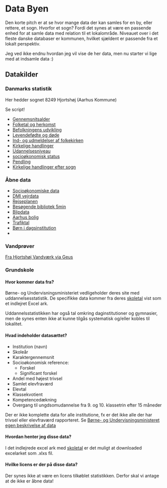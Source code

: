 # Data Byen
Den korte pitch er at se hvor mange data der kan samles for en by, eller rettere, et sogn. Hvorfor et sogn? Fordi det synes at være en passende enhed for at samle data med relation til et lokalområde. Niveauet over i det fleste danske databaser er kommunen, hvilket sjældent er passende fra et lokalt perspektiv.

Jeg ved ikke endnu hvordan jeg vil vise de her data, men nu starter vi lige med at indsamle data :)

## Datakilder

### Danmarks statistik

Her hedder sognet 8249 Hjortshøj (Aarhus Kommune)

Se script!

- [Gennemsnitsalder](https://www.statistikbanken.dk/KMGALDER)
- [Folketal og herkomst](https://www.statistikbanken.dk/KM1)
- [Befolkningens udvikling](https://www.statistikbanken.dk/KMSTA003)
- [Levendefødte og døde](https://www.statistikbanken.dk/KM3)
- [Ind- og udmeldelser af folkekirken](https://www.statistikbanken.dk/KM2)
- [Kirkelige handlinger](https://www.statistikbanken.dk/KM4)
- [Udannelsesniveau](https://www.statistikbanken.dk/10139)
- [socioøkonomisk status](https://www.statistikbanken.dk/KMSTA005)
- [Pendling](https://www.statistikbanken.dk/KMSTA009)
- [Kirkelige handlinger efter sogn](https://www.statistikbanken.dk/KM4)

### Åbne data
- [Socioøkonomiske data](https://www.opendata.dk/city-of-aarhus/sociooekonomiaarhus2021#resource-4a2e898c-180d-49ea-b6f7-d5e8bb9bb19c)
- [DMI vejrdata](https://www.dmi.dk/frie-data/)
- [Rejseplanen](https://help.rejseplanen.dk/hc/da/articles/214174465-Rejseplanens-API)
- [Besøgende bibliotek 5min](https://www.opendata.dk/city-of-aarhus/besogstal-og-abningstider-for-aarhus-kommunes-biblioteker)
- [Blipdata](https://www.opendata.dk/city-of-aarhus/realtids-trafikdata)
- [Aarhus bolig](https://www.opendata.dk/city-of-aarhus/aarhusbolig)
- [Trafiktal](https://www.aarhus.dk/om-kommunen/aarhus-i-tal/trafik-og-infrastruktur/)
- [Børn i dagsinstitution](https://www.opendata.dk/city-of-aarhus/born-i-dagtilbud)
- 

### Vandprøver
[Fra Hjortshøj Vandværk via Geus](http://data.geus.dk/JupiterWWW/anlaeg.jsp?anlaegid=80606)

### Grundskole

#### Hvor kommer data fra?
Børne- og Undervisningsministeriet vedligeholder deres site med uddannelsesstatistik. De specifikke data kommer fra deres [skoletal](https://uddannelsesstatistik.dk/Pages/Reports/1834.aspx) vist som et indlejret Excel ark.

Uddannelsstatistikken har også tal omkring daginstitutioner og gymnasier, men de synes enten ikke at kunne tilgås systematisk og/eller kobles til lokalitet.

#### Hvad indeholder datasættet?

- Institution (navn)
- Skoleår
- Karaktergennemsnit
- Socioøkonomisk reference: 
    - Forskel
    - Significant forskel
- Andel med højest trivsel
- Samlet elevfraværd
- Elevtal
- Klassekvotient
- Kompetencedækning
- Overgang til ungdsomudannelse fra 9. og 10. klassetrin efter 15 måneder

Der er ikke komplette data for alle institutione, fx er det ikke alle der har trivsel eller elevfraværd rapporteret. Se [Børne- og Undervisningsministeret egen beskrivelse af data](https://uddannelsesstatistik.dk/Documents/grundskole/Om%20tallene%20-%20Skoletal.pdf)

#### Hvordan henter jeg disse data?
I det indlejrede excel ark med [skoletal](https://uddannelsesstatistik.dk/Pages/Reports/1834.aspx) er det muligt at downloaded excelarket som .xlxs fil.

#### Hvilke licens er der på disse data?
Der synes ikke at være en licens tilkøblet statistikken. Derfor skal vi antage at de ikke er åbne data!
